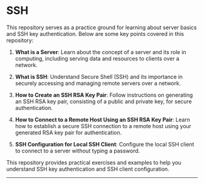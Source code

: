 # SSH

This repository serves as a practice ground for learning about server basics and SSH key authentication. Below are some key points covered in this repository:

1. **What is a Server**: Learn about the concept of a server and its role in computing, including serving data and resources to clients over a network.

2. **What is SSH**: Understand Secure Shell (SSH) and its importance in securely accessing and managing remote servers over a network.

3. **How to Create an SSH RSA Key Pair**: Follow instructions on generating an SSH RSA key pair, consisting of a public and private key, for secure authentication.

4. **How to Connect to a Remote Host Using an SSH RSA Key Pair**: Learn how to establish a secure SSH connection to a remote host using your generated RSA key pair for authentication.

5. **SSH Configuration for Local SSH Client**: Configure the local SSH client to connect to a server without typing a password.

This repository provides practical exercises and examples to help you understand SSH key authentication and SSH client configuration.

---
